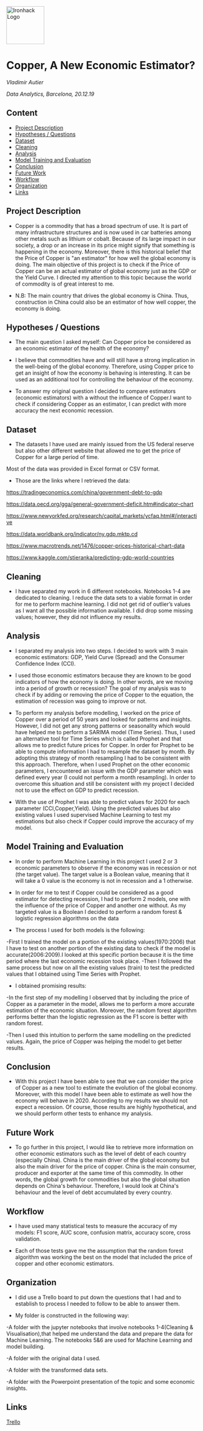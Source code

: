 <img src="https://bit.ly/2VnXWr2" alt="Ironhack Logo" width="100"/>

# Copper, A New Economic Estimator?

*Vladimir Autier*

*Data Analytics, Barcelona, 20.12.19*

## Content
- [Project Description](#project-description)
- [Hypotheses / Questions](#hypotheses-questions)
- [Dataset](#dataset)
- [Cleaning](#cleaning)
- [Analysis](#analysis)
- [Model Training and Evaluation](#model-training-and-evaluation)
- [Conclusion](#conclusion)
- [Future Work](#future-work)
- [Workflow](#workflow)
- [Organization](#organization)
- [Links](#links)

## Project Description

* Copper is a commodity that has a broad spectrum of use. It is part of many infrastructure structures and is now used in car batteries among other metals such as lithium or cobalt. Because of its large impact in our society, a drop or an increase in its price might signify that something is happening in the economy. Moreover, there is this historical belief that the Price of Copper is "an estimator" for how well the global economy is doing. The main objective of this project is to check if the Price of Copper can be an actual estimator of global economy just as the GDP or the Yield Curve. I directed my attention to this topic because the world of commodity is of great interest to me.

* N.B: The main country that drives the global economy is China. Thus, construction in China could also be an estimator of how well copper, the economy is doing.

## Hypotheses / Questions

* The main question I asked myself: Can Copper price be considered as an economic estimator of the health of the economy?

* I believe that commodities have and will still have a strong implication in the well-being of the global economy. Therefore, using Copper price to get an insight of how the economy is behaving is interesting. It can be used as an additional tool for controlling the behaviour of the economy.

* To answer my original question I decided to compare estimators (economic estimators) with a without the influence of Copper.I want to check if considering Copper as an estimator, I can predict with more accuracy the next economic recession.


## Dataset

* The datasets I have used are mainly issued from the US federal reserve but also other different website that allowed me to get the price of Copper for a large period of time.

 Most of the data was provided in Excel format or CSV format.

* Those are the links where I retrieved the data:

 https://tradingeconomics.com/china/government-debt-to-gdp

 https://data.oecd.org/gga/general-government-deficit.htm#indicator-chart

 https://www.newyorkfed.org/research/capital_markets/ycfaq.html#/interactive

 https://data.worldbank.org/indicator/ny.gdp.mktp.cd

 https://www.macrotrends.net/1476/copper-prices-historical-chart-data

 https://www.kaggle.com/stieranka/predicting-gdp-world-countries
 
## Cleaning

* I have separated my work in 6 different notebooks. Notebooks 1-4 are dedicated to cleaning. I reduce the data sets to a viable format in order for me to perform machine learning. I did not get rid of outlier’s values as I want all the possible information available. I did drop some missing values; however, they did not influence my results.

## Analysis

* I separated my analysis into two steps. I decided to work with 3 main economic estimators: GDP, Yield Curve (Spread) and the Consumer Confidence Index (CCI).

* I used those economic estimators because they are known to be good indicators of how the economy is doing. In other words, are we moving into a period of growth or recession? The goal of my analysis was to check if by adding or removing the price of Copper to the equation, the estimation of recession was going to improve or not.

* To perform my analysis before modelling, I worked on the price of Copper over a period of 50 years and looked for patterns and insights. However, I did not get any strong patterns or seasonality which would have helped me to perform a SARIMA model (Time Series). Thus, I used an alternative tool for Time Series which is called Prophet and that allows me to predict future prices for Copper. In order for Prophet to be able to compute information I had to resample the dataset by month. By adopting this strategy of month resampling I had to be consistent with this approach. Therefore, when I used Prophet on the other economic parameters, I encountered an issue with the GDP parameter which was defined every year (I could not perform a month resampling). In order to overcome this situation and still be consistent with my project I decided not to use the effect on GDP to predict recession.

* With the use of Prophet I was able to predict values for 2020 for each parameter (CCI,Copper,Yield). Using the predicted values but also existing values I used supervised Machine Learning to test my estimations but also check if Copper could improve the accuracy of my model.

## Model Training and Evaluation

* In order to perform Machine Learning in this project I used 2 or 3 economic parameters to observe if the economy was in recession or not (the target value). The target value is a Boolean value, meaning that it will take a 0 value is the economy is not in recession and a 1 otherwise.

* In order for me to test if Copper could be considered as a good estimator for detecting recession, I had to perform 2 models, one with the influence of the price of Copper and another one without. As my targeted value is a Boolean I decided to perform a random forest & logistic regression algorithms on the data

* The process I used for both models is the following:

-First I trained the model on a portion of the existing values(1970:2006) that I have to test on another portion of the existing data to check if the model is accurate(2006:2009).I looked at this specific portion because it is the time period where the last economic recession took place. 
-Then I followed the same process but now on all the existing values (train) to test the predicted values that I obtained using Time Series with Prophet.

* I obtained promising results:

-In the first step of my modelling I observed that by including the price of Copper as a parameter in the model, allows me to perform a more accurate estimation of the economic situation. Moreover, the random forest algorithm performs better than the logistic regression as the F1 score is better with random forest.

-Then I used this intuition to perform the same modelling on the predicted values. Again, the price of Copper was helping the model to get better results.


## Conclusion

* With this project I have been able to see that we can consider the price of Copper as a new tool to estimate the evolution of the global economy. Moreover, with this model I have been able to estimate as well how the economy will behave in 2020. According to my results we should not expect a recession. Of course, those results are highly hypothetical, and we should perform other tests to enhance my analysis.

## Future Work

* To go further in this project, I would like to retrieve more information on other economic estimators such as the level of debt of each country (especially China). China is the main driver of the global economy but also the main driver for the price of copper. China is the main consumer, producer and exporter at the same time of this commodity. In other words, the global growth for commodities but also the global situation depends on China's behaviour. Therefore, I would look at China's behaviour and the level of debt accumulated by every country.

## Workflow

* I have used many statistical tests to measure the accuracy of my models:
F1 score, AUC score, confusion matrix, accuracy score, cross validation.

* Each of those tests gave me the assumption that the random forest algorithm was working the best on the model that included the price of copper and other economic estimators.

## Organization

* I did use a Trello board to put down the questions that I had and to establish to process I needed to follow to be able to answer them.

* My folder is constructed in the following way:

-A folder with the jupyter notebooks that involve notebooks 1-4(Cleaning & Visualisation),that helped me understand the data and prepare the data for Machine Learning. The notebooks 5&6 are used for Machine Learning and model building.

-A folder with the original data I used.

-A folder with the transformed data sets.

-A folder with the Powerpoint presentation of the topic and some economic insights.

## Links

[Trello](https://trello.com/b/QmImtGq1/final-project)  
